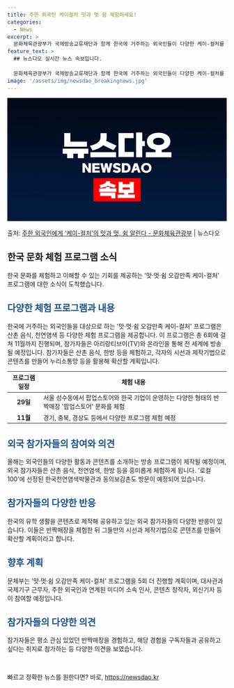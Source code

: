 ```yaml
---
title: 주한 외국인 케이컬처 맛과 멋 쉼 체험하세요!
categories:
  - News
excerpt: >
  문화체육관광부가 국제방송교류재단과 함께 한국에 거주하는 외국인들이 다양한 케이-컬처를 폭넓게 경험할 수 있도…
feature_text: >
  ## 뉴스다오 실시간 뉴스 속보입니다.

  문화체육관광부가 국제방송교류재단과 함께 한국에 거주하는 외국인들이 다양한 케이-컬처를 폭넓게 경험할 수 있도…
image: '/assets/img/newsdao_breakingnews.jpg'
---
```


![뉴스다오 속보](/assets/img/newsdao_breakingnews.jpg)

<p>출처: <a href="https://newsdao.kr/3949" rel="dofollow">주한 외국인에게 ‘케이-컬처’의 맛과 멋, 쉼 알린다 - 문화체육관광부</a> | 뉴스다오</p>

<h2 data-ke-size="size26">한국 문화 체험 프로그램 소식</h2>
<p data-ke-size="size16">한국 문화를 체험하고 이해할 수 있는 기회를 제공하는 '맛·멋·쉼 오감만족 케이-컬처' 프로그램에 대한 소식이 도착했습니다.</p>

<h2><b><span style="color: #1a5490;">다양한 체험 프로그램과 내용</span></b></h2>
<p data-ke-size="size16">한국에 거주하는 외국인들을 대상으로 하는 '맛·멋·쉼 오감만족 케이-컬처' 프로그램은 산촌 음식, 천연염색 등 다양한 체험 프로그램을 제공합니다. 이 프로그램은 총 6회에 걸쳐 11월까지 진행되며, 참가자들은 아리랑티브이(TV)와 온라인을 통해 전 세계에 방송될 예정입니다. 참가자들은 산촌 음식, 한방 등을 체험하고, 각자의 시선과 제작기법으로 콘텐츠를 만들어 누리소통망 등을 활용해 확산할 계획입니다.</p>

<table>
	<thead>
		<tr>
			<th>프로그램 일정</th>
			<th>체험 내용</th>
		</tr>
	</thead>
	<tbody>
		<tr>
			<td style="text-align: center; height: 17px;"><b>29일</b></td>
			<td>서울 성수동에서 팝업스토어와 한국 기업이 운영하는 다양한 형태의 반짝매장 '팝업스토어' 문화를 체험</td>
		</tr>
		<tr>
			<td style="text-align: center; height: 17px;"><b>11월</b></td>
			<td>경기, 충북, 경상도 등에서 다양한 프로그램 체험 예정</td>
		</tr>
	</tbody>
</table>

<h2><b><span style="color: #1a5490;">외국 참가자들의 참여와 의견</span></b></h2>
<p data-ke-size="size16">올해는 외국인들의 다양한 활동과 콘텐츠를 소개하는 방송 프로그램이 제작될 예정이며, 외국 참가자들은 산촌 음식, 천연염색, 한방 등을 흥미롭게 체험하게 됩니다. '로컬 100'에 선정된 한국천연염색박물관과 동의보감촌도 방문이 예정되어 있습니다.</p>

<h2><b><span style="color: #1a5490;">참가자들의 다양한 반응</span></b></h2>
<p data-ke-size="size16">한국의 유학 생활을 콘텐츠로 제작해 공유하고 있는 외국 참가자들의 다양한 반응이 있습니다. 이들은 반짝매장을 체험한 뒤 그들만의 시선과 제작기법으로 콘텐츠를 만들어 확산할 계획이라고 합니다.</p>

<h2><b><span style="color: #1a5490;">향후 계획</span></b></h2>
<p data-ke-size="size16">문체부는 '맛·멋·쉼 오감만족 케이-컬처' 프로그램을 5회 더 진행할 계획이며, 대사관과 국제기구 근무자, 주한 외국인과 연계된 미디어 소속 인사, 콘텐츠 창작자, 외신기자 등이 참여할 예정입니다.</p>

<h2><b><span style="color: #1a5490;">참가자들의 다양한 의견</span></b></h2>
<p data-ke-size="size16">참가자들은 평소 관심 있었던 반짝매장을 경험하고, 해당 경험을 구독자들과 공유하고 싶다는 취지로 참가하는 등 다양한 의견을 보였습니다.</p>

<p data-ke-size="size16">&nbsp;</p> 

빠르고 정확한 뉴스를 원한다면? 바로, <a href="https://newsdao.kr" rel="dofollow">https://newsdao.kr</a>


